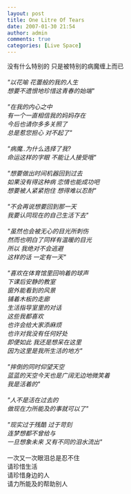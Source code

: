 ```yaml
---
layout: post
title: One Litre Of Tears
date: 2007-01-30 21:54
author: admin
comments: true
categories: [Live Space]
---
```

<div>没有什么特别的 只是被特别的病魔缠上而已</div>
<div> </div>
<div><em>&quot;以花喻 花蕾般的我的人生 </em></div>
<div><em>想要不遗恨地珍惜这青春的始端&quot;</em></div>
<div><em> </em></div>
<div><em>&quot;在我的内心之中 </em></div>
<div><em>有一个一直相信我的妈妈存在</em></div>
<div><em>今后也请你多多关照了 </em></div>
<div><em>总是惹您担心 对不起了&quot;</em></div>
<div><em> </em></div>
<div><em>&quot;病魔..为什么选择了我? </em></div>
<div><em>命运这样的字眼 不能让人接受哦&quot;</em></div>
<div><em> </em></div>
<div><em>&quot;想要做出时间机器回到过去 </em></div>
<div><em>如果没有得这种病 恋情也能成功吧</em></div>
<div><em>想要被人紧紧抱住 想得难以忍耐&quot;</em></div>
<div><em> </em></div>
<div><em>&quot;不会再说想要回到那一天</em></div>
<div><em>我要认同现在的自己生活下去&quot;</em></div>
<div><em> </em></div>
<div><em>&quot;虽然也会被无心的目光所刺伤</em></div>
<div><em>然而也明白了同样有温暖的目光</em></div>
<div><em>所以 我绝对不会逃避</em></div>
<div><em>这样的话 一定有一天&quot;</em></div>
<div><em> </em></div>
<div><em>&quot;喜欢在体育馆里回响着的球声</em></div>
<div><em>下课后安静的教室</em></div>
<div><em>窗外能看到的风景</em></div>
<div><em>铺着木板的走廊</em></div>
<div><em>生活指导室里的对话</em></div>
<div><em>这些我都喜欢</em></div>
<div><em>也许会给大家添麻烦</em></div>
<div><em>也许对我没有任何好处</em></div>
<div><em>即便如此 我还是想呆在这里</em></div>
<div><em>因为这里是我所生活的地方&quot;</em></div>
<div><em> </em></div>
<div><em>&quot;摔倒的同时仰望天空</em></div>
<div><em>蓝蓝的天空今天也是广阔无边地微笑着</em></div>
<div><em>我是活着的&quot;</em></div>
<div><em> </em></div>
<div><em>&quot;人不是活在过去的</em></div>
<div><em>做现在力所能及的事就可以了&quot;</em></div>
<div><em> </em></div>
<div><em>&quot;现实过于残酷 过于苛刻</em></div>
<div><em>连梦想都不曾给与</em></div>
<div><em>一旦想象未来 又有不同的泪水流出&quot;</em></div>
<div><em> </em></div>
<div>一次又一次眼泪总是忍不住</div>
<div>请珍惜生活</div>
<div>请珍惜身边的人</div>
<div>请力所能及的帮助别人</div>
<div> </div>
